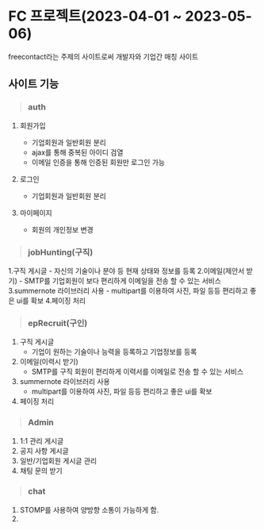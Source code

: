 # FC 프로젝트(2023-04-01 ~ 2023-05-06)
freecontact라는 주제의 사이트로써 개발자와 기업간 매칭 사이트


## 사이트 기능
> ### auth
1. 회원가입
    - 기업회원과 일반회원 분리
    - ajax를 통해 중복된 아이디 검열
    - 이메일 인증을 통해 인증된 회원만 로그인 가능
   
2. 로그인
    - 기업회원과 일반회원 분리

3. 마이페이지
    - 회원의 개인정보 변경

> ### jobHunting(구직)
1.구직 게시글
    - 자신의 기술이나 분야 등 현재 상태와 정보를 등록
2.이메일(제안서 받기)
    - SMTP를 기업회원이 보다 편리하게 이메일을 전송 할 수 있는 서비스
3.summernote 라이브러리 사용
    - multipart를 이용하여 사진, 파일 등등 편리하고 좋은 ui를 확보
4.페이징 처리 


> ### epRecruit(구인)
1. 구직 게시글
    - 기업이 원하는 기술이나 능력을 등록하고 기업정보를 등록
2. 이메일(이력시 받기)
    - SMTP를 구직 회원이 편리하게 이력서를 이메일로 전송 할 수 있는 서비스
3. summernote 라이브러리 사용
    - multipart를 이용하여 사진, 파일 등등 편리하고 좋은 ui를 확보
4. 페이징 처리 

> ### Admin
1. 1:1 관리 게시글
2. 공지 사항 게시글
3. 일반/기업회원 게시글 관리
4. 채팅 문의 받기


> ### chat
1. STOMP를 사용하여 양방향 소통이 가능하게 함.
2. 

   
